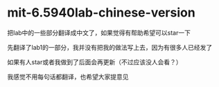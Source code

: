 # mit-6.5940lab-chinese-version
 把lab中的一些部分翻译成中文了，如果觉得有帮助希望可以star一下
 
 先翻译了lab1的一部分，我并没有把我的做法写上去，因为有很多人已经发了
 
 如果有人star或者我做到了后面会再更新（不过应该没人会看？）
 
 我感觉不用每句话都翻译，也希望大家提意见

